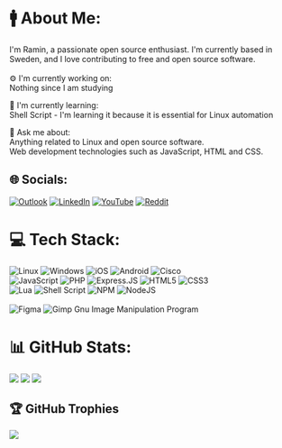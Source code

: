 # 🚹 About Me:
I'm Ramin, a passionate open source enthusiast. I'm currently based in Sweden, and I love contributing to free and open source software.<br><br>
⚙️ I'm currently working on:   
Nothing since I am studying<br>

🌱 I'm currently learning:   
Shell Script - I'm learning it because it is essential for Linux automation<br>

💬 Ask me about:   
Anything related to Linux and open source software.   
Web development technologies such as JavaScript, HTML and CSS.

## 🌐 Socials:
[![Outlook](https://img.shields.io/badge/Outlook-0078D4?style=for-the-badge&logo=microsoft-outlook&logoColor=white)](mailto:ramin-samadi@outlook.com)
[![LinkedIn](https://img.shields.io/badge/linkedin-%230077B5.svg?style=for-the-badge&logo=linkedin&logoColor=white)](https://www.linkedin.com/in/ramin-samadi/) 
[![YouTube](https://img.shields.io/badge/YouTube-%23FF0000.svg?style=for-the-badge&logo=YouTube&logoColor=white)](https://www.youtube.com/@raminsamadi) 
[![Reddit](https://img.shields.io/badge/Reddit-%23FF4500.svg?style=for-the-badge&logo=Reddit&logoColor=white)](https://reddit.com/user/Raviper1) 

# 💻 Tech Stack:
![Linux](https://img.shields.io/badge/Linux-FCC624?style=for-the-badge&logo=linux&logoColor=black)
![Windows](https://img.shields.io/badge/Windows-0078D6?style=for-the-badge&logo=windows&logoColor=white)
![iOS](https://img.shields.io/badge/iOS-000000?style=for-the-badge&logo=ios&logoColor=white)
![Android](https://img.shields.io/badge/Android-3DDC84?style=for-the-badge&logo=android&logoColor=white) 
![Cisco](https://img.shields.io/badge/cisco-%23049fd9.svg?style=for-the-badge&logo=cisco&logoColor=black) <br>
![JavaScript](https://img.shields.io/badge/javascript-%23323330.svg?style=for-the-badge&logo=javascript&logoColor=%23F7DF1E)
![PHP](https://img.shields.io/badge/php-%23777BB4.svg?style=for-the-badge&logo=php&logoColor=white)
![Express.JS](https://img.shields.io/badge/express.js-%23404d59.svg?style=for-the-badge&logo=express&logoColor=%2361DAFB)
![HTML5](https://img.shields.io/badge/html5-%23E34F26.svg?style=for-the-badge&logo=html5&logoColor=white)
![CSS3](https://img.shields.io/badge/css3-%231572B6.svg?style=for-the-badge&logo=css3&logoColor=white) <br>
![Lua](https://img.shields.io/badge/lua-%232C2D72.svg?style=for-the-badge&logo=lua&logoColor=white) 
![Shell Script](https://img.shields.io/badge/shell_script-%23121011.svg?style=for-the-badge&logo=gnu-bash&logoColor=white) 
![NPM](https://img.shields.io/badge/NPM-%23000000.svg?style=for-the-badge&logo=npm&logoColor=white) 
![NodeJS](https://img.shields.io/badge/node.js-6DA55F?style=for-the-badge&logo=node.js&logoColor=white) <br>	
![Figma](https://img.shields.io/badge/figma-%23F24E1E.svg?style=for-the-badge&logo=figma&logoColor=white) 
![Gimp Gnu Image Manipulation Program](https://img.shields.io/badge/Gimp-657D8B?style=for-the-badge&logo=gimp&logoColor=white)


# 📊 GitHub Stats:
![](https://github-readme-stats.vercel.app/api?username=ramin-samadi&theme=transparent&hide_border=true&include_all_commits=true&count_private=true)
![](https://github-readme-stats.vercel.app/api/top-langs/?username=ramin-samadi&theme=transparent&hide_border=true&include_all_commits=true&count_private=true&layout=compact)
![](https://github-contributor-stats.vercel.app/api?username=ramin-samadi&limit=5&theme=transparent&hide_border=true&combine_all_yearly_contributions=true)

## 🏆 GitHub Trophies
![](https://github-profile-trophy.vercel.app/?username=ramin-samadi&theme=algolia&no-frame=true&no-bg=true&margin-w=4)
